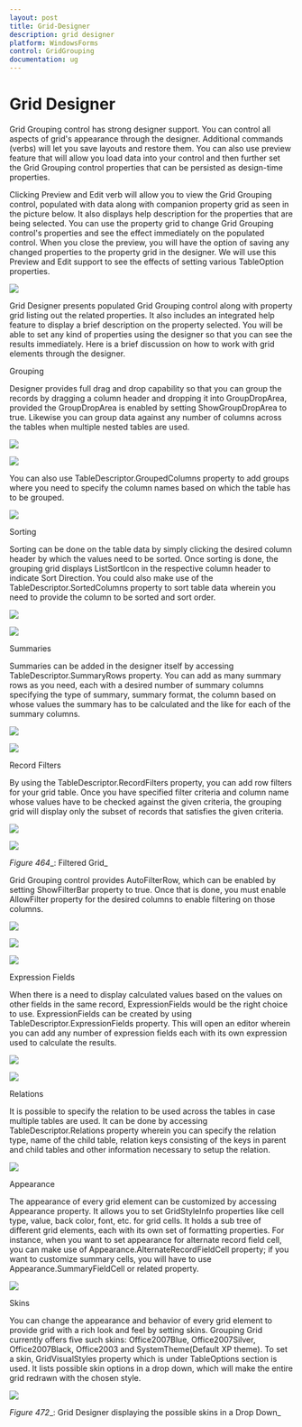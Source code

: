 ```yaml
---
layout: post
title: Grid-Designer
description: grid designer
platform: WindowsForms
control: GridGrouping
documentation: ug
---
```


# Grid Designer

Grid Grouping control has strong designer support. You can control all aspects of grid's appearance through the designer. Additional commands (verbs) will let you save layouts and restore them. You can also use preview feature that will allow you load data into your control and then further set the Grid Grouping control properties that can be persisted as design-time properties.

Clicking Preview and Edit verb will allow you to view the Grid Grouping control, populated with data along with companion property grid as seen in the picture below. It also displays help description for the properties that are being selected. You can use the property grid to change Grid Grouping control's properties and see the effect immediately on the populated control. When you close the preview, you will have the option of saving any changed properties to the property grid in the designer. We will use this Preview and Edit support to see the effects of setting various TableOption properties.

 ![](Grid-Designer_images/Grid-Designer_img1.jpeg) 





Grid Designer presents populated Grid Grouping control along with property grid listing out the related properties. It also includes an integrated help feature to display a brief description on the property selected. You will be able to set any kind of properties using the designer so that you can see the results immediately. Here is a brief discussion on how to work with grid elements through the designer.

Grouping

Designer provides full drag and drop capability so that you can group the records by dragging a column header and dropping it into GroupDropArea, provided the GroupDropArea is enabled by setting ShowGroupDropArea to true. Likewise you can group data against any number of columns across the tables when multiple nested tables are used.

 ![](Grid-Designer_images/Grid-Designer_img2.jpeg) 




 ![](Grid-Designer_images/Grid-Designer_img3.jpeg) 





You can also use TableDescriptor.GroupedColumns property to add groups where you need to specify the column names based on which the table has to be grouped.

 ![](Grid-Designer_images/Grid-Designer_img4.jpeg) 





Sorting

Sorting can be done on the table data by simply clicking the desired column header by which the values need to be sorted. Once sorting is done, the grouping grid displays ListSortIcon in the respective column header to indicate Sort Direction. You could also make use of the TableDescriptor.SortedColumns property to sort table data wherein you need to provide the column to be sorted and sort order.

 ![](Grid-Designer_images/Grid-Designer_img5.jpeg) 




 ![](Grid-Designer_images/Grid-Designer_img6.png) 





Summaries

Summaries can be added in the designer itself by accessing TableDescriptor.SummaryRows property. You can add as many summary rows as you need, each with a desired number of summary columns specifying the type of summary, summary format, the column based on whose values the summary has to be calculated and the like for each of the summary columns.



 ![](Grid-Designer_images/Grid-Designer_img7.png) 





 ![](Grid-Designer_images/Grid-Designer_img8.png) 





Record Filters



By using the TableDescriptor.RecordFilters property, you can add row filters for your grid table. Once you have specified filter criteria and column name whose values have to be checked against the given criteria, the grouping grid will display only the subset of records that satisfies the given criteria.

 ![](Grid-Designer_images/Grid-Designer_img9.png) 





 ![](Grid-Designer_images/Grid-Designer_img10.png) 





  _Figure_ _464__: Filtered Grid_



Grid Grouping control provides AutoFilterRow, which can be enabled by setting ShowFilterBar property to true. Once that is done, you must enable AllowFilter property for the desired columns to enable filtering on those columns.

 ![](Grid-Designer_images/Grid-Designer_img11.png) 





 ![](Grid-Designer_images/Grid-Designer_img12.png) 



 ![](Grid-Designer_images/Grid-Designer_img13.png) 





Expression Fields

When there is a need to display calculated values based on the values on other fields in the same record, ExpressionFields would be the right choice to use. ExpressionFields can be created by using TableDescriptor.ExpressionFields property. This will open an editor wherein you can add any number of expression fields each with its own expression used to calculate the results.

![](Grid-Designer_images/Grid-Designer_img14.jpeg) 





 ![](Grid-Designer_images/Grid-Designer_img15.jpeg) 





Relations



It is possible to specify the relation to be used across the tables in case multiple tables are used. It can be done by accessing TableDescriptor.Relations property wherein you can specify the relation type, name of the child table, relation keys consisting of the keys in parent and child tables and other information necessary to setup the relation.

 ![](Grid-Designer_images/Grid-Designer_img16.png) 





Appearance

The appearance of every grid element can be customized by accessing Appearance property. It allows you to set GridStyleInfo properties like cell type, value, back color, font, etc. for grid cells. It holds a sub tree of different grid elements, each with its own set of formatting properties. For instance, when you want to set appearance for alternate record field cell, you can make use of Appearance.AlternateRecordFieldCell property; if you want to customize summary cells, you will have to use Appearance.SummaryFieldCell or related property.

 ![](Grid-Designer_images/Grid-Designer_img17.png) 





Skins

You can change the appearance and behavior of every grid element to provide grid with a rich look and feel by setting skins. Grouping Grid currently offers five such skins: Office2007Blue, Office2007Silver, Office2007Black, Office2003 and SystemTheme(Default XP theme). To set a skin, GridVisualStyles property which is under TableOptions section is used. It lists possible skin options in a drop down, which will make the entire grid redrawn with the chosen style.

 ![](Grid-Designer_images/Grid-Designer_img18.png) 





 _Figure_ _472__: Grid Designer displaying the possible skins in a Drop Down_









